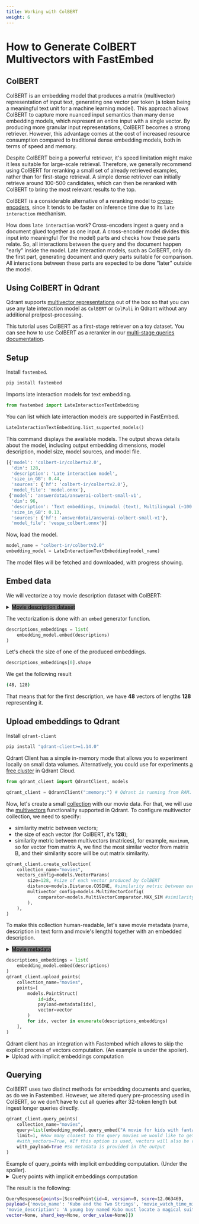 ```yaml
---
title: Working with ColBERT 
weight: 6
---
```


# How to Generate ColBERT Multivectors with FastEmbed

## ColBERT

ColBERT is an embedding model that produces a matrix (multivector) representation of input text, 
generating one vector per token (a token being a meaningful text unit for a machine learning model). 
This approach allows ColBERT to capture more nuanced input semantics than many dense embedding models, 
which represent an entire input with a single vector. By producing more granular input representations, 
ColBERT becomes a strong retriever. However, this advantage comes at the cost of increased resource consumption compared to 
traditional dense embedding models, both in terms of speed and memory.

Despite ColBERT being a powerful retriever, it's speed limitation might make it less suitable for large-scale retrieval.
Therefore, we generally recommend using ColBERT for reranking a small set of already retrieved examples, rather than for first-stage retrieval. 
A simple dense retriever can initially retrieve around 100-500 candidates, which can then be reranked with ColBERT to bring the most relevant results 
to the top.

ColBERT is a considerable alternative of a reranking model to [cross-encoders](https://sbert.net/examples/applications/cross-encoder/README.html), since
It tends to be faster on inference time due to its `late interaction` mechanism.

How does `late interaction` work? Cross-encoders ingest a query and a document glued together as one input. 
A cross-encoder model divides this input into meaningful (for the model) parts and checks how these parts relate. 
So, all interactions between the query and the document happen "early" inside the model. 
Late interaction models, such as ColBERT, only do the first part, generating document and query parts suitable for comparison. 
All interactions between these parts are expected to be done "later" outside the model.

## Using ColBERT in Qdrant

Qdrant supports [multivector representations](https://qdrant.tech/documentation/concepts/vectors/#multivectors) out of the box so that you can use any late interaction model as `ColBERT` or `ColPali` in Qdrant without any additional pre/post-processing.

This tutorial uses ColBERT as a first-stage retriever on a toy dataset.
You can see how to use ColBERT as a reranker in our [multi-stage queries documentation](https://qdrant.tech/documentation/concepts/hybrid-queries/#multi-stage-queries).
## Setup

Install `fastembed`.

```python
pip install fastembed
```

Imports late interaction models for text embedding.

```python
from fastembed import LateInteractionTextEmbedding
```
You can list which late interaction models are supported in FastEmbed.

```python
LateInteractionTextEmbedding.list_supported_models()
```
This command displays the available models. The output shows details about the model, including output embedding dimensions, model description, model size, model sources, and model file.

```python
[{'model': 'colbert-ir/colbertv2.0',
  'dim': 128,
  'description': 'Late interaction model',
  'size_in_GB': 0.44,
  'sources': {'hf': 'colbert-ir/colbertv2.0'},
  'model_file': 'model.onnx'},
 {'model': 'answerdotai/answerai-colbert-small-v1',
  'dim': 96,
  'description': 'Text embeddings, Unimodal (text), Multilingual (~100 languages), 512 input tokens truncation, 2024 year',
  'size_in_GB': 0.13,
  'sources': {'hf': 'answerdotai/answerai-colbert-small-v1'},
  'model_file': 'vespa_colbert.onnx'}]
```
Now, load the model.

```python
model_name = "colbert-ir/colbertv2.0"
embedding_model = LateInteractionTextEmbedding(model_name)
```
The model files will be fetched and downloaded, with progress showing.

## Embed data

We will vectorize a toy movie description dataset with ColBERT:

<details>
<summary> <span style="background-color: gray; color: black;"> Movie description dataset </span> </summary>

```python
descriptions = ["In 1431, Jeanne d'Arc is placed on trial on charges of heresy. The ecclesiastical jurists attempt to force Jeanne to recant her claims of holy visions.",
 "A film projectionist longs to be a detective, and puts his meagre skills to work when he is framed by a rival for stealing his girlfriend's father's pocketwatch.",
 "A group of high-end professional thieves start to feel the heat from the LAPD when they unknowingly leave a clue at their latest heist.",
 "A petty thief with an utter resemblance to a samurai warlord is hired as the lord's double. When the warlord later dies the thief is forced to take up arms in his place.",
 "A young boy named Kubo must locate a magical suit of armour worn by his late father in order to defeat a vengeful spirit from the past.",
 "A biopic detailing the 2 decades that Punjabi Sikh revolutionary Udham Singh spent planning the assassination of the man responsible for the Jallianwala Bagh massacre.",
 "When a machine that allows therapists to enter their patients' dreams is stolen, all hell breaks loose. Only a young female therapist, Paprika, can stop it.",
 "An ordinary word processor has the worst night of his life after he agrees to visit a girl in Soho whom he met that evening at a coffee shop.",
 "A story that revolves around drug abuse in the affluent north Indian State of Punjab and how the youth there have succumbed to it en-masse resulting in a socio-economic decline.",
 "A world-weary political journalist picks up the story of a woman's search for her son, who was taken away from her decades ago after she became pregnant and was forced to live in a convent.",
 "Concurrent theatrical ending of the TV series Neon Genesis Evangelion (1995).",
 "During World War II, a rebellious U.S. Army Major is assigned a dozen convicted murderers to train and lead them into a mass assassination mission of German officers.",
 "The toys are mistakenly delivered to a day-care center instead of the attic right before Andy leaves for college, and it's up to Woody to convince the other toys that they weren't abandoned and to return home.",
 "A soldier fighting aliens gets to relive the same day over and over again, the day restarting every time he dies.",
 "After two male musicians witness a mob hit, they flee the state in an all-female band disguised as women, but further complications set in.",
 "Exiled into the dangerous forest by her wicked stepmother, a princess is rescued by seven dwarf miners who make her part of their household.",
 "A renegade reporter trailing a young runaway heiress for a big story joins her on a bus heading from Florida to New York, and they end up stuck with each other when the bus leaves them behind at one of the stops.",
 "Story of 40-man Turkish task force who must defend a relay station.",
 "Spinal Tap, one of England's loudest bands, is chronicled by film director Marty DiBergi on what proves to be a fateful tour.",
 "Oskar, an overlooked and bullied boy, finds love and revenge through Eli, a beautiful but peculiar girl."]
```
</details>

The vectorization is done with an `embed` generator function.

```python
descriptions_embeddings = list(
    embedding_model.embed(descriptions)
)
```
Let's check the size of one of the produced embeddings.

```python
descriptions_embeddings[0].shape
```

We get the following result 

```bash
(48, 128)
```
That means that for the first description, we have **48** vectors of lengths **128** representing it.

## Upload embeddings to Qdrant

Install `qdrant-client`

```python
pip install "qdrant-client>=1.14.0"
```

Qdrant Client has a simple in-memory mode that allows you to experiment locally on small data volumes. 
Alternatively, you could use for experiments [a free cluster](https://qdrant.tech/documentation/cloud/create-cluster/#create-a-cluster) in Qdrant Cloud.

```python
from qdrant_client import QdrantClient, models

qdrant_client = QdrantClient(":memory:") # Qdrant is running from RAM.
```

Now, let's create a small [collection](https://qdrant.tech/documentation/concepts/collections/) with our movie data.
For that, we will use the [multivectors](https://qdrant.tech/documentation/concepts/vectors/#multivectors) functionality supported in Qdrant.
To configure multivector collection, we need to specify:
- similarity metric between vectors;
- the size of each vector (for ColBERT, it's **128**);
- similarity metric between multivectors (matrices), for example, `maximum`, so for vector from matrix A, we find the most similar vector from matrix B, and their similarity score will be out matrix similarity.

```python
qdrant_client.create_collection(
    collection_name="movies",
    vectors_config=models.VectorParams(
        size=128, #size of each vector produced by ColBERT
        distance=models.Distance.COSINE, #similarity metric between each vector
        multivector_config=models.MultiVectorConfig(
            comparator=models.MultiVectorComparator.MAX_SIM #similarity metric between multivectors (matrices)
        ),
    ),
)
```
To make this collection human-readable, let's save movie metadata (name, description in text form and movie's length) together with an embedded description.

<details>
<summary> <span style="background-color: gray; color: black;"> Movie metadata </span> </summary>

```python
metadata = [{"movie_name": "The Passion of Joan of Arc", "movie_watch_time_min": 114, "movie_description": "In 1431, Jeanne d'Arc is placed on trial on charges of heresy. The ecclesiastical jurists attempt to force Jeanne to recant her claims of holy visions."},
{"movie_name": "Sherlock Jr.", "movie_watch_time_min": 45, "movie_description": "A film projectionist longs to be a detective, and puts his meagre skills to work when he is framed by a rival for stealing his girlfriend's father's pocketwatch."},
{"movie_name": "Heat", "movie_watch_time_min": 170, "movie_description": "A group of high-end professional thieves start to feel the heat from the LAPD when they unknowingly leave a clue at their latest heist."},
{"movie_name": "Kagemusha", "movie_watch_time_min": 162, "movie_description": "A petty thief with an utter resemblance to a samurai warlord is hired as the lord's double. When the warlord later dies the thief is forced to take up arms in his place."},
{"movie_name": "Kubo and the Two Strings", "movie_watch_time_min": 101, "movie_description": "A young boy named Kubo must locate a magical suit of armour worn by his late father in order to defeat a vengeful spirit from the past."},
{"movie_name": "Sardar Udham", "movie_watch_time_min": 164, "movie_description": "A biopic detailing the 2 decades that Punjabi Sikh revolutionary Udham Singh spent planning the assassination of the man responsible for the Jallianwala Bagh massacre."},
{"movie_name": "Paprika", "movie_watch_time_min": 90, "movie_description": "When a machine that allows therapists to enter their patients' dreams is stolen, all hell breaks loose. Only a young female therapist, Paprika, can stop it."},
{"movie_name": "After Hours", "movie_watch_time_min": 97, "movie_description": "An ordinary word processor has the worst night of his life after he agrees to visit a girl in Soho whom he met that evening at a coffee shop."},
{"movie_name": "Udta Punjab", "movie_watch_time_min": 148, "movie_description": "A story that revolves around drug abuse in the affluent north Indian State of Punjab and how the youth there have succumbed to it en-masse resulting in a socio-economic decline."},
{"movie_name": "Philomena", "movie_watch_time_min": 98, "movie_description": "A world-weary political journalist picks up the story of a woman's search for her son, who was taken away from her decades ago after she became pregnant and was forced to live in a convent."},
{"movie_name": "Neon Genesis Evangelion: The End of Evangelion", "movie_watch_time_min": 87, "movie_description": "Concurrent theatrical ending of the TV series Neon Genesis Evangelion (1995)."},
{"movie_name": "The Dirty Dozen", "movie_watch_time_min": 150, "movie_description": "During World War II, a rebellious U.S. Army Major is assigned a dozen convicted murderers to train and lead them into a mass assassination mission of German officers."},
{"movie_name": "Toy Story 3", "movie_watch_time_min": 103, "movie_description": "The toys are mistakenly delivered to a day-care center instead of the attic right before Andy leaves for college, and it's up to Woody to convince the other toys that they weren't abandoned and to return home."},
{"movie_name": "Edge of Tomorrow", "movie_watch_time_min": 113, "movie_description": "A soldier fighting aliens gets to relive the same day over and over again, the day restarting every time he dies."},
{"movie_name": "Some Like It Hot", "movie_watch_time_min": 121, "movie_description": "After two male musicians witness a mob hit, they flee the state in an all-female band disguised as women, but further complications set in."},
{"movie_name": "Snow White and the Seven Dwarfs", "movie_watch_time_min": 83, "movie_description": "Exiled into the dangerous forest by her wicked stepmother, a princess is rescued by seven dwarf miners who make her part of their household."},
{"movie_name": "It Happened One Night", "movie_watch_time_min": 105, "movie_description": "A renegade reporter trailing a young runaway heiress for a big story joins her on a bus heading from Florida to New York, and they end up stuck with each other when the bus leaves them behind at one of the stops."},
{"movie_name": "Nefes: Vatan Sagolsun", "movie_watch_time_min": 128, "movie_description": "Story of 40-man Turkish task force who must defend a relay station."},
{"movie_name": "This Is Spinal Tap", "movie_watch_time_min": 82, "movie_description": "Spinal Tap, one of England's loudest bands, is chronicled by film director Marty DiBergi on what proves to be a fateful tour."},
{"movie_name": "Let the Right One In", "movie_watch_time_min": 114, "movie_description": "Oskar, an overlooked and bullied boy, finds love and revenge through Eli, a beautiful but peculiar girl."}]
```
</details>

```python
descriptions_embeddings = list(
    embedding_model.embed(descriptions)
)
qdrant_client.upload_points(
    collection_name="movies",
    points=[
        models.PointStruct(
            id=idx,
            payload=metadata[idx],
            vector=vector
        )
        for idx, vector in enumerate(descriptions_embeddings)
    ],
)
```

<aside role="status">
Qdrant client has an integration with Fastembed which allows to skip the explicit process of vectors computation. (An example is under the spoiler).
</aside>

<details>
    <summary>Upload with implicit embeddings computation</summary>


```python
description_documents = [models.Document(text=description, model=model_name) for description in descriptions]
qdrant_client.upload_points(
    collection_name="movies",
    points=[
        models.PointStruct(
            id=idx,
            payload=metadata[idx],
            vector=description_document
        )
        for idx, description_document in enumerate(description_documents)
    ],
)
```
</details>

## Querying

ColBERT uses two distinct methods for embedding documents and queries, as do we in Fastembed. However, we altered query pre-processing used in ColBERT, so we don't have to cut all queries after 32-token length but ingest longer queries directly.

```python
qdrant_client.query_points(
    collection_name="movies",
    query=list(embedding_model.query_embed("A movie for kids with fantasy elements and wonders"))[0], #converting generator object into numpy.ndarray
    limit=1, #How many closest to the query movies we would like to get
    #with_vectors=True, #If this option is used, vectors will also be returned
    with_payload=True #So metadata is provided in the output
)
```

<aside role="status">
Example of query_points with implicit embedding computation. (Under the spoiler).
</aside>

<details>
    <summary>Query points with implicit embeddings computation</summary>


```python
query_document = models.Document(text="A movie for kids with fantasy elements and wonders", model=model_name)
qdrant_client.query_points(
    collection_name="movies",
    query=query_document,
    limit=1,
)
```
</details>

The result is the following:

```bash
QueryResponse(points=[ScoredPoint(id=4, version=0, score=12.063469,
payload={'movie_name': 'Kubo and the Two Strings', 'movie_watch_time_min': 101, 
'movie_description': 'A young boy named Kubo must locate a magical suit of armour worn by his late father in order to defeat a vengeful spirit from the past.'},
vector=None, shard_key=None, order_value=None)])
```
